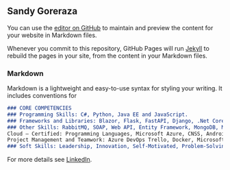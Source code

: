 ## Sandy Goreraza

You can use the [editor on GitHub](https://github.com/sandygoreraza/VueResume/edit/main/README.md) to maintain and preview the content for your website in Markdown files.

Whenever you commit to this repository, GitHub Pages will run [Jekyll](https://jekyllrb.com/) to rebuild the pages in your site, from the content in your Markdown files.

### Markdown

Markdown is a lightweight and easy-to-use syntax for styling your writing. It includes conventions for

```markdown
### CORE COMPETENCIES
### Programming Skills: C#, Python, Java EE and JavaScript.
### Frameworks and Libraries: Blazor, Flask, FastAPI, Django, .Net Core, ASP.NET, Vue.js and React.js.
### Other Skills: RabbitMQ, SOAP, Web API, Entity Framework, MongoDB, MySQL, Git, Azure, WebRTC, Agile Development, Kubernetes, Debugging and testing.
Cloud – Certified: Programming Languages, Microsoft Azure, CNSS, Android.
Project Management and Teamwork: Azure DevOps Trello, Docker, Microsoft Teams
### Soft Skills: Leadership, Innovation, Self-Motivated, Problem-Solving, Critical Thinking, Strong Communication, Adaptability and Time Management.
```

For more details see [LinkedIn](kedin.com/in/sandy-goreraza-568a663a/).

